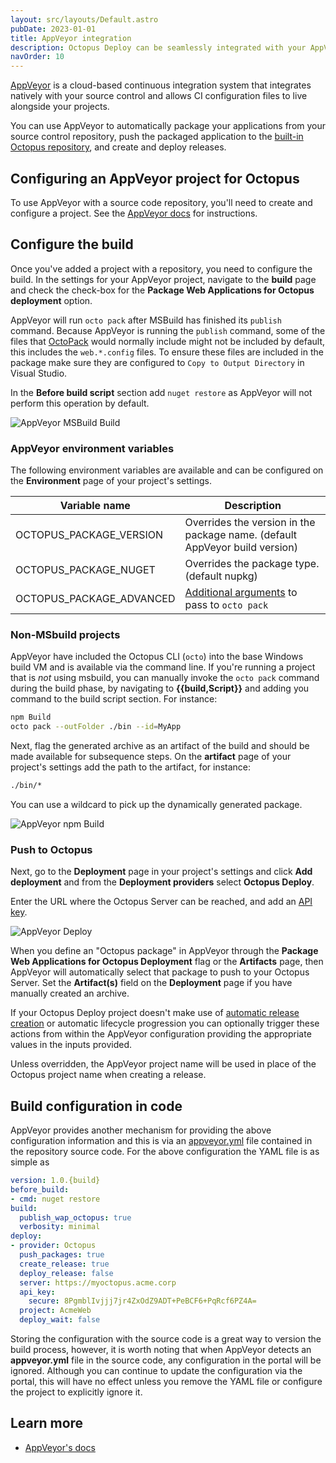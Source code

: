 ```yaml
---
layout: src/layouts/Default.astro
pubDate: 2023-01-01
title: AppVeyor integration
description: Octopus Deploy can be seamlessly integrated with your AppVeyor build chain.
navOrder: 10
---
```


[AppVeyor](https://ci.appveyor.com) is a cloud-based continuous integration system that integrates natively with your source control and allows CI configuration files to live alongside your projects.

You can use AppVeyor to automatically package your applications from your source control repository, push the packaged application to the [built-in Octopus repository](/docs/packaging-applications/package-repositories/built-in-repository/index.md), and create and deploy releases.

## Configuring an AppVeyor project for Octopus

To use AppVeyor with a source code repository, you'll need to create and configure a project. See the [AppVeyor docs](https://www.appveyor.com/docs/) for instructions.

## Configure the build

Once you've added a project with a repository, you need to configure the build. In the settings for your AppVeyor project, navigate to the **build** page and check the check-box for the **Package Web Applications for Octopus deployment** option.

AppVeyor will run `octo pack` after MSBuild has finished its `publish` command. Because AppVeyor is running the `publish` command, some of the files that [OctoPack](/docs/packaging-applications/create-packages/octopack/index.md) would normally include might not be included by default, this includes the `web.*.config` files. To ensure these files are included in the package make sure they are configured to `Copy to Output Directory` in Visual Studio.

In the **Before build script** section add `nuget restore` as AppVeyor will not perform this operation by default.

![AppVeyor MSBuild Build](images/appveyor_build_msbuild.png "width=500")

### AppVeyor environment variables

The following environment variables are available and can be configured on the **Environment** page of your project's settings.

| Variable name       | Description|
| ------------- | ------- |
| OCTOPUS_PACKAGE_VERSION | Overrides the version in the package name. (default AppVeyor build version)|
| OCTOPUS_PACKAGE_NUGET | Overrides the package type. (default nupkg) |
| OCTOPUS_PACKAGE_ADVANCED | [Additional arguments](/docs/packaging-applications/create-packages/octopus-cli.md) to pass to `octo pack` |

### Non-MSbuild projects

AppVeyor have included the Octopus CLI (`octo`) into the base Windows build VM and is available via the command line. If you're running a project that is _not_ using msbuild, you can manually invoke the `octo pack` command during the build phase, by navigating to **{{build,Script}}** and adding you command to the build script section. For instance:

```bash
npm Build
octo pack --outFolder ./bin --id=MyApp
```

Next, flag the generated archive as an artifact of the build and should be made available for subsequence steps. On the **artifact** page of your project's settings add the path to the artifact, for instance:

```bash
./bin/*
```

You can use a wildcard to pick up the dynamically generated package.

![AppVeyor npm Build](images/appveyor_artifact.png "width=500")

### Push to Octopus

Next, go to the **Deployment** page in your project's settings and click **Add deployment** and from the **Deployment providers** select **Octopus Deploy**.

Enter the URL where the Octopus Server can be reached, and add an [API key](/docs/octopus-rest-api/how-to-create-an-api-key.md).

![AppVeyor Deploy](images/appveyor_deploy.png "width=500")

When you define an "Octopus package" in AppVeyor through the **Package Web Applications for Octopus Deployment** flag or the **Artifacts** page, then AppVeyor will automatically select that package to push to your Octopus Server. Set the **Artifact(s)** field on the **Deployment** page if you have manually created an archive.

If your Octopus Deploy project doesn't make use of [automatic release creation](/docs/projects/project-triggers/automatic-release-creation.md) or automatic lifecycle progression you can optionally trigger these actions from within the AppVeyor configuration providing the appropriate values in the inputs provided.

Unless overridden, the AppVeyor project name will be used in place of the Octopus project name when creating a release.

## Build configuration in code
AppVeyor provides another mechanism for providing the above configuration information and this is via an [appveyor.yml](https://www.appveyor.com/docs/appveyor-yml/) file contained in the repository source code. For the above configuration the YAML file is as simple as

```yaml
version: 1.0.{build}
before_build:
- cmd: nuget restore
build:
  publish_wap_octopus: true
  verbosity: minimal
deploy:
- provider: Octopus
  push_packages: true
  create_release: true
  deploy_release: false
  server: https://myoctopus.acme.corp
  api_key:
    secure: 8PgmblIvjjj7jr4ZxOdZ9ADT+PeBCF6+PqRcf6PZ4A=
  project: AcmeWeb
  deploy_wait: false
```

Storing the configuration with the source code is a great way to version the build process, however, it is worth noting that when AppVeyor detects an **appveyor.yml** file in the source code, any configuration in the portal will be ignored. Although you can continue to update the configuration via the portal, this will have no effect unless you remove the YAML file or configure the project to explicitly ignore it.

## Learn more

- [AppVeyor's docs](https://www.appveyor.com/docs/)
